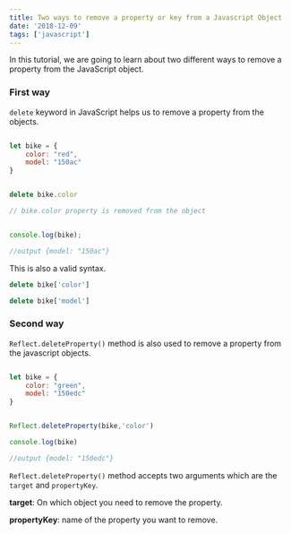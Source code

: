 ```yaml
---
title: Two ways to remove a property or key from a Javascript Object
date: '2018-12-09'
tags: ['javascript']
---
```


In this tutorial, we are going to learn about two different ways to remove a property from the JavaScript object.



### First way

`delete` keyword in JavaScript helps us to remove a property from the objects.


```js

let bike = {
    color: "red",
    model: "150ac"
}


delete bike.color

// bike.color property is removed from the object


console.log(bike);

//output {model: "150ac"}

```

This is also a valid syntax.

```js
delete bike['color']

delete bike['model']
```


### Second way

`Reflect.deleteProperty()` method is also used to remove a property from the javascript objects.


```js

let bike = {
    color: "green",
    model: "150edc"
}


Reflect.deleteProperty(bike,'color')

console.log(bike)

//output {model: "150edc"}

```

`Reflect.deleteProperty()` method accepts two arguments which are the  `target` and   `propertyKey`.

**target**: On which object you need to remove the property.

**propertyKey**: name of the property you want to remove.